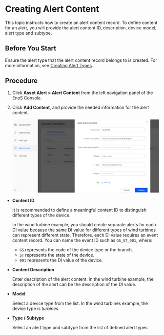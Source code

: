 # Creating Alert Content

This topic instructs how to create an alert content record. To define content for an alert, you will provide the alert content ID, description, device model, alert type and subtype.

## Before You Start

Ensure the alert type that the alert content record belongs to is created. For more information, see [Creating Alert Types](create_alert_type).

## Procedure

1. Click **Asset Alert > Alert Content** from the left navigation panel of the EnoS Console.

2. Click **Add Content**, and provide the needed information for the alert content. 

   ![1](media/create_alert_content.png)

  - **Content ID**

    It is recommended to define a meaningful content ID to distinguish different types of the device.

    In the wind turbine example, you should create separate alerts for each DI value because the same DI value for different types of wind turbines can represent different state. Therefore, each DI value requires an event content record. You can name the event ID such as `GS_ST_001`, where:

    + `GS` represents the code of the device type or the branch.
    + `ST` represents the state of the device.
    + `001` represents the DI value of the device.

  - **Content Description**

    Enter description of the alert content. In the wind turbine example, the description of the alert can be the description of the DI value.

  - **Model**

    Select a device type from the list. In the wind turbines example, the device type is _turbines_.   

- **Type / Subtype**

  Select an alert type and subtype from the list of defined alert types.
